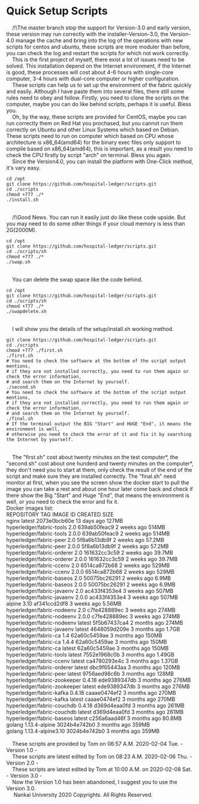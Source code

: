 # Quick Setup Scripts
&nbsp;&nbsp;&nbsp;&nbsp;/!\The master branch stop the support for Version-3.0 and early version, these version may run correctly with the installer-Version-3.0, the Version-4.0 manage the cache and bring into the log of the operations with new scripts for centos and ubuntu, these scripts are more moduler than before, you can check the log and restart the scripts for which not work correctly.
&nbsp;&nbsp;&nbsp;&nbsp;This is the first project of myself, there exist a lot of issues need to be solved. This installation depend on the Internet environment, if the Internet is good, these processes will cost about 4-6 hours with single-core computer, 3-4 hours with dual-core computer or higher configuration.
</br>
&nbsp;&nbsp;&nbsp;&nbsp;These scripts can help us to set up the environment of the fabric quickly and easily. Although I have paste them into several files, there still some rules need to obey and follow. Firstly, you need to clone the scripts on the computer, maybe you can do like behind scripts, perhaps it is useful. Bless you. 
</br>
&nbsp;&nbsp;&nbsp;&nbsp;Oh, by the way, these scripts are provided for CentOS, maybe you can run correctly them on Red Hat you prochased, but you cannot run them correctly on Ubuntu and other Linux Systems which based on Debian. These scripts need to run on computer which based on CPU whose architecture is x86_64(amd64) for the binary exec files only support to compile based on x86_64(amd64), this is important, as a result you need to check the CPU firstly by script "arch" on terminal. Bless you again.
</br>
&nbsp;&nbsp;&nbsp;&nbsp;Since the Version4.0, you can install the platform with One-Click method, it's vary easy.
</br>

~~~shell
cd /opt
git clone https://github.com/hospital-ledger/scripts.git
cd ./scripts
chmod +777 ./*
./install.sh
~~~

</br>
&nbsp;&nbsp;&nbsp;&nbsp;/!\Good News. You can run it easily just do like these code upside. But you may need to do some other things if your cloud memory is less than 2G(2000M).
</br>

~~~shell
cd /opt
git clone https://github.com/hospital-ledger/scripts.git
cd ./scripts/sh
chmod +777 ./*
./swap.sh
~~~

</br>
&nbsp;&nbsp;&nbsp;&nbsp;You can delete the swap space like the code behind.
</br>

~~~shell
cd /opt
git clone https://github.com/hospital-ledger/scripts.git
cd ./scripts/sh
chmod +777 ./*
./swapdelete.sh
~~~

</br>
&nbsp;&nbsp;&nbsp;&nbsp;I will show you the details of the setup/install.sh working method.
</br>

~~~shell
git clone https://github.com/hospital-ledger/scripts.git
cd ./scripts
chmod +777 ./first.sh
./first.sh
# You need to check the software at the bottom of the script output mentions, 
# if they are not installed correctly, you need to run them again or check the error information, 
# and search them on the Internet by yourself.
./second.sh
# You need to check the software at the bottom of the script output mentions, 
# if they are not installed correctly, you need to run them again or check the error information, 
# and search them on the Internet by yourself.
./final.sh
# If the terminal output the BIG "Start" and HUGE "End", it means the environment is well, 
# otherwise you need to check the error of it and fix it by searching the Internet by yourself.
~~~

</br>
&nbsp;&nbsp;&nbsp;&nbsp;The "first.sh" cost about twenty minutes on the test computer*, the "second.sh" cost about one hunderd and twenty minutes on the computer*, they don't need you to start at them, only check the result of the end of the script and make sure they are installed correctly. The "final.sh" need monitor at first, when you see the screen show the docker start to pull the image you can take a rest and about one hour later come back and check if there show the Big "Start" and Huge "End", that means the environment is well, or you need to check the error and fix it.
</br>
Docker images list:
</br>
REPOSITORY                     TAG                 IMAGE ID            CREATED             SIZE</br>
nginx                          latest              2073e0bcb60e        13 days ago         127MB</br>
hyperledger/fabric-tools       2.0                 639ab50feac9        2 weeks ago         514MB</br>
hyperledger/fabric-tools       2.0.0               639ab50feac9        2 weeks ago         514MB</br>
hyperledger/fabric-peer        2.0                 5f8a6b13db9f        2 weeks ago         57.2MB</br>
hyperledger/fabric-peer        2.0.0               5f8a6b13db9f        2 weeks ago         57.2MB</br>
hyperledger/fabric-orderer     2.0                 161632cc3c59        2 weeks ago         39.7MB</br>
hyperledger/fabric-orderer     2.0.0               161632cc3c59        2 weeks ago         39.7MB</br>
hyperledger/fabric-ccenv       2.0                 6514ca872b68        2 weeks ago         529MB</br>
hyperledger/fabric-ccenv       2.0.0               6514ca872b68        2 weeks ago         529MB</br>
hyperledger/fabric-baseos      2.0                 50075bc26291        2 weeks ago         6.9MB</br>
hyperledger/fabric-baseos      2.0.0               50075bc26291        2 weeks ago         6.9MB</br>
hyperledger/fabric-javaenv     2.0                 ac433f4353e4        3 weeks ago         507MB</br>
hyperledger/fabric-javaenv     2.0.0               ac433f4353e4        3 weeks ago         507MB</br>
alpine                         3.10                af341ccd2df8        3 weeks ago         5.56MB</br>
hyperledger/fabric-nodeenv     2.0                 c7fe428889ec        3 weeks ago         274MB</br>
hyperledger/fabric-nodeenv     2.0.0               c7fe428889ec        3 weeks ago         274MB</br>
hyperledger/fabric-nodeenv     latest              5f5b67437ca4        2 months ago        274MB</br>
hyperledger/fabric-javaenv     latest              4648059d209e        3 months ago        1.7GB</br>
hyperledger/fabric-ca          1.4                 62a60c5459ae        3 months ago        150MB</br>
hyperledger/fabric-ca          1.4.4               62a60c5459ae        3 months ago        150MB</br>
hyperledger/fabric-ca          latest              62a60c5459ae        3 months ago        150MB</br>
hyperledger/fabric-tools       latest              7552e1968c0b        3 months ago        1.49GB</br>
hyperledger/fabric-ccenv       latest              ca4780293e4c        3 months ago        1.37GB</br>
hyperledger/fabric-orderer     latest              dbc9f65443aa        3 months ago        120MB</br>
hyperledger/fabric-peer        latest              9756aed98c6b        3 months ago        128MB</br>
hyperledger/fabric-zookeeper   0.4.18              ede9389347db        3 months ago        276MB</br>
hyperledger/fabric-zookeeper   latest              ede9389347db        3 months ago        276MB</br>
hyperledger/fabric-kafka       0.4.18              caaae0474ef2        3 months ago        270MB</br>
hyperledger/fabric-kafka       latest              caaae0474ef2        3 months ago        270MB</br>
hyperledger/fabric-couchdb     0.4.18              d369d4eaa0fd        3 months ago        261MB</br>
hyperledger/fabric-couchdb     latest              d369d4eaa0fd        3 months ago        261MB</br>
hyperledger/fabric-baseos      latest              c256a6aad46f        3 months ago        80.8MB</br>
golang                         1.13.4-alpine       3024b4e742b0        3 months ago        359MB</br>
golang                         1.13.4-alpine3.10   3024b4e742b0        3 months ago        359MB</br>
</br>
&nbsp;&nbsp;&nbsp;&nbsp;These scripts are provided by Tom on 06:57 A.M. 2020-02-04 Tue. - Version 1.0 -
</br>
&nbsp;&nbsp;&nbsp;&nbsp;These scripts are latest edited by Tom on 08:23 A.M. 2020-02-06 Thu. - Version 2.0 -
</br>
&nbsp;&nbsp;&nbsp;&nbsp;These scripts are latest edited by Tom at 10:00 A.M. on 2020-02-08 Sat. - Version 3.0 -

</br>
&nbsp;&nbsp;&nbsp;&nbsp;Now the Version 1.0 has been abandoned, I suggest you to use the Version 3.0.
</br>
&nbsp;&nbsp;&nbsp;&nbsp;  Nankai University 2020 Copyrights.  All Rights Reserved.
